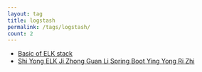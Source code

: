 ```yaml
---
layout: tag
title: logstash
permalink: /tags/logstash/
count: 2
---
```


- [Basic of ELK stack](https://kination.github.io/posts/2018-10-29-basic-of-elk-stack/)
- [Shi Yong  ELK Ji Zhong Guan Li  Spring Boot Ying Yong Ri Zhi ](https://y0ngb1n.github.io/a/samples-spring-boot-distributed-log-elk.html)
